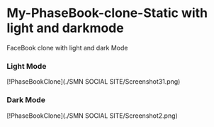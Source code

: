 # My-PhaseBook-clone-Static with light and darkmode
FaceBook clone with light and dark Mode

### Light Mode
[!PhaseBookClone](./SMN SOCIAL SITE/Screenshot31.png)


### Dark Mode
[!PhaseBookClone](./SMN SOCIAL SITE/Screenshot2.png)
